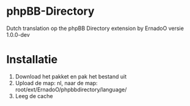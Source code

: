 phpBB-Directory
===============

Dutch translation op the phpBB Directory extension by ErnadoO versie 1.0.0-dev

Installatie
===============
1. Download het pakket en pak het bestand uit
2. Upload de map: nl, naar de map: root/ext/ErnadoO/phpbbdirectory/language/
3. Leeg de cache

